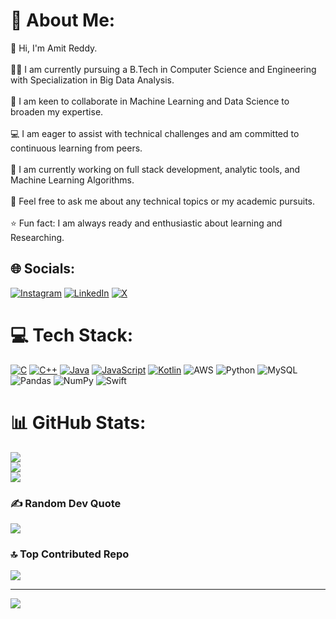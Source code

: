 # 💫 About Me:
👋 Hi, I'm Amit Reddy.<br><br>🧑‍🎓 I am currently pursuing a B.Tech in Computer Science and Engineering with Specialization in Big Data Analysis.<br><br>🔭 I am keen to collaborate in Machine Learning and Data Science to broaden my expertise.<br><br>💻 I am eager to assist with technical challenges and am committed to continuous learning from peers.<br><br>🎯 I am currently working on full stack development, analytic tools, and Machine Learning Algorithms.<br><br>🧠 Feel free to ask me about any technical topics or my academic pursuits.<br><br>⭐ Fun fact: I am always ready and enthusiastic about learning and Researching.


## 🌐 Socials:
[![Instagram](https://img.shields.io/badge/Instagram-%23E4405F.svg?logo=Instagram&logoColor=white)](https://instagram.com/amit_reddy14) [![LinkedIn](https://img.shields.io/badge/LinkedIn-%230077B5.svg?logo=linkedin&logoColor=white)](https://www.linkedin.com/in/amit-reddy-180862225) [![X](https://img.shields.io/badge/X-black.svg?logo=X&logoColor=white)](https://x.com/@Amit140804) 

# 💻 Tech Stack:
[![C](https://img.shields.io/badge/c-%2300599C.svg?style=flat&logo=c&logoColor=white)](https://www.geeksforgeeks.org/c-programming-language/) [![C++](https://img.shields.io/badge/c++-%2300599C.svg?style=flat&logo=c%2B%2B&logoColor=white)](https://www.geeksforgeeks.org/c-plus-plus/) [![Java](https://img.shields.io/badge/java-%23ED8B00.svg?style=flat&logo=openjdk&logoColor=white)](https://www.geeksforgeeks.org/java/) [![JavaScript](https://img.shields.io/badge/javascript-%23323330.svg?style=flat&logo=javascript&logoColor=%23F7DF1E)](https://www.geeksforgeeks.org/introduction-to-javascript/) [![Kotlin](https://img.shields.io/badge/kotlin-%237F52FF.svg?style=flat&logo=kotlin&logoColor=white)](https://kotlinlang.org/docs/getting-started.html) ![AWS](https://img.shields.io/badge/AWS-%23FF9900.svg?style=flat&logo=amazon-aws&logoColor=white) ![Python](https://img.shields.io/badge/python-3670A0?style=flat&logo=python&logoColor=ffdd54) ![MySQL](https://img.shields.io/badge/mysql-4479A1.svg?style=flat&logo=mysql&logoColor=white) ![Pandas](https://img.shields.io/badge/pandas-%23150458.svg?style=flat&logo=pandas&logoColor=white) ![NumPy](https://img.shields.io/badge/numpy-%23013243.svg?style=flat&logo=numpy&logoColor=white) ![Swift](https://img.shields.io/badge/swift-F54A2A?style=flat&logo=swift&logoColor=white)
# 📊 GitHub Stats:
![](https://github-readme-stats.vercel.app/api?username=Amitreddy14&theme=shadow_green&hide_border=false&include_all_commits=false&count_private=false)<br/>
![](https://github-readme-streak-stats.herokuapp.com/?user=Amitreddy14&theme=shadow_green&hide_border=false)<br/>
![](https://github-readme-stats.vercel.app/api/top-langs/?username=Amitreddy14&theme=shadow_green&hide_border=false&include_all_commits=false&count_private=false&layout=compact)

### ✍️ Random Dev Quote
![](https://quotes-github-readme.vercel.app/api?type=vetical&theme=gruvbox)

### 🔝 Top Contributed Repo
![](https://github-contributor-stats.vercel.app/api?username=Amitreddy14&limit=5&theme=dark&combine_all_yearly_contributions=true)

---
[![](https://visitcount.itsvg.in/api?id=Amitreddy14&icon=0&color=0)](https://visitcount.itsvg.in)

<!-- Proudly created with GPRM ( https://gprm.itsvg.in ) -->
